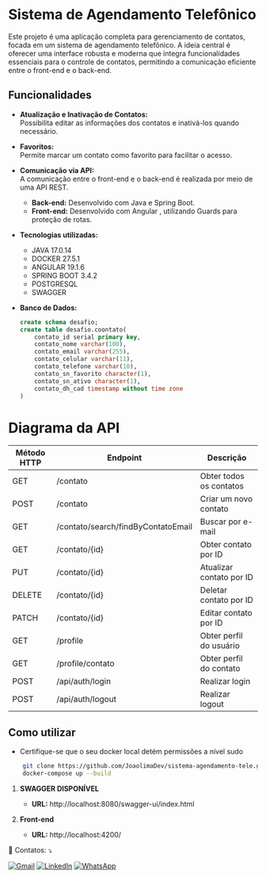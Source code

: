 # Sistema de Agendamento Telefônico

Este projeto é uma aplicação completa para gerenciamento de contatos, focada em um sistema de agendamento telefônico. A ideia central é oferecer uma interface robusta e moderna que integra funcionalidades essenciais para o controle de contatos, permitindo a comunicação eficiente entre o front-end e o back-end.

## Funcionalidades


- **Atualização e Inativação de Contatos:**  
  Possibilita editar as informações dos contatos e inativá-los quando necessário.

- **Favoritos:**  
  Permite marcar um contato como favorito para facilitar o acesso.

- **Comunicação via API:**  
  A comunicação entre o front-end e o back-end é realizada por meio de uma API REST.  
  - **Back-end:** Desenvolvido com Java e Spring Boot.  
  - **Front-end:** Desenvolvido com Angular , utilizando Guards para proteção de rotas.
 
- **Tecnologias utilizadas:**
  -  JAVA 17.0.14
  -  DOCKER 27.5.1
  -  ANGULAR 19.1.6
  -  SPRING BOOT 3.4.2
  -  POSTGRESQL
  -  SWAGGER


- **Banco de Dados:**  


  ```sql
  create schema desafio;
  create table desafio.coontato( 
      contato_id serial primary key, 
      contato_nome varchar(100), 
      contato_email varchar(255), 
      contato_celular varchar(11), 
      contato_telefone varchar(10), 
      contato_sn_favorito character(1), 
      contato_sn_ativo character(1), 
      contato_dh_cad timestamp without time zone 
  )

# Diagrama da API 

| Método HTTP | Endpoint                                  | Descrição                    |
|-------------|-------------------------------------------|------------------------------|
| GET         | /contato                                  | Obter todos os contatos      |
| POST        | /contato                                  | Criar um novo contato        |
| GET         | /contato/search/findByContatoEmail        | Buscar por e-mail            |
| GET         | /contato/{id}                             | Obter contato por ID         |
| PUT         | /contato/{id}                             | Atualizar contato por ID     |
| DELETE      | /contato/{id}                             | Deletar contato por ID       |
| PATCH       | /contato/{id}                             | Editar contato por ID        |
| GET         | /profile                                  | Obter perfil do usuário      |
| GET         | /profile/contato                          | Obter perfil do contato      |
| POST        | /api/auth/login                           | Realizar login               |
| POST        | /api/auth/logout                          | Realizar logout              |



## Como utilizar
  - Certifique-se que o seu docker local detém permissões a nível sudo

```bash
    git clone https://github.com/JoaolimaDev/sistema-agendamento-tele.git
    docker-compose up --build
```


1. **SWAGGER DISPONÍVEL**
   - **URL:** http://localhost:8080/swagger-ui/index.html

1. **Front-end**
   - **URL:**  http://localhost:4200/


<p align="left">
  💌 Contatos: ⤵️
</p>

<p align="left">
  <a href="mailto:ozymandiasphp@gmail.com" title="Gmail">
  <img src="https://img.shields.io/badge/-Gmail-FF0000?style=flat-square&labelColor=FF0000&logo=gmail&logoColor=white&link=LINK-DO-SEU-GMAIL" alt="Gmail"/></a>
  <a href="https://www.linkedin.com/in/jo%C3%A3o-vitor-de-lima-74441b1b1/" title="LinkedIn">
  <img src="https://img.shields.io/badge/-Linkedin-0e76a8?style=flat-square&logo=Linkedin&logoColor=white&link=LINK-DO-SEU-LINKEDIN" alt="LinkedIn"/></a>
  <a href="https://wa.me/5581989553431" title="WhatsApp">
  <img src="https://img.shields.io/badge/-WhatsApp-25d366?style=flat-square&labelColor=25d366&logo=whatsapp&logoColor=white&link=API-DO-SEU-WHATSAPP" alt="WhatsApp"/></a>
</p>

